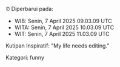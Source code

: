 ⏰ Diperbarui pada:
- WIB: Senin, 7 April 2025 09.03.09 UTC
- WITA: Senin, 7 April 2025 10.03.09 UTC
- WIT: Senin, 7 April 2025 11.03.09 UTC

Kutipan Inspiratif:
"My life needs editing."


Kategori: funny

